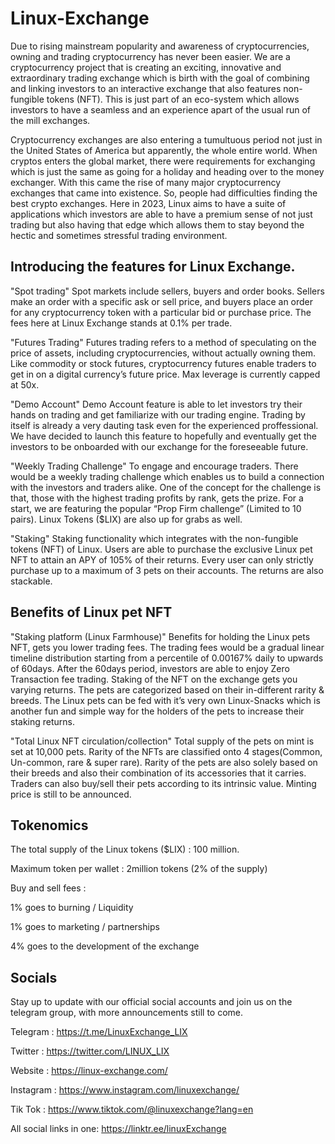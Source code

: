 # Linux-Exchange


Due to rising mainstream popularity and awareness of cryptocurrencies, owning and trading cryptocurrency has never been easier. We are a cryptocurrency project that is creating an exciting, innovative and extraordinary trading exchange which is birth with the goal of combining and linking investors to an interactive exchange that also features non-fungible tokens (NFT). This is just part of an eco-system which allows investors to have a seamless and an experience apart of the usual run of the mill exchanges.

Cryptocurrency exchanges are also entering a tumultuous period not just in the United States of America but apparently, the whole entire world. When cryptos enters the global market, there were requirements for exchanging which is just the same as going for a holiday and heading over to the money exchanger. With this came the rise of many major cryptocurrency exchanges that came into existence. So, people had difficulties finding the best crypto exchanges. Here in 2023, Linux aims to have a suite of applications which investors are able to have a premium sense of not just trading but also having that edge which allows them to stay beyond the hectic and sometimes stressful trading environment. 



## Introducing the features for Linux Exchange. 


"Spot trading" 
Spot markets include sellers, buyers and order books. Sellers make an order with a specific ask or sell price, and buyers place an order for any cryptocurrency token with a particular bid or purchase price. The fees here at Linux Exchange stands at 0.1% per trade.


"Futures Trading"
Futures trading refers to a method of speculating on the price of assets, including cryptocurrencies, without actually owning them. Like commodity or stock futures, cryptocurrency futures enable traders to get in on a digital currency’s future price. Max leverage is currently capped at 50x.


"Demo Account"
Demo Account feature is able to let investors try their hands on trading and get familiarize with our trading engine. Trading by itself is already a very dauting task even for the experienced proffessional. We have decided to launch this feature to hopefully and eventually get the investors to be onboarded with our exchange for the foreseeable future.


"Weekly Trading Challenge"
To engage and encourage traders. There would be a weekly trading challenge which enables us to build a connection with the investors and traders alike. One of the concept for the challenge is that, those with the highest trading profits by rank, gets the prize. For a start, we are featuring the popular “Prop Firm challenge” (Limited to 10 pairs). Linux Tokens ($LIX) are also up for grabs as well. 


"Staking"
Staking functionality which integrates with the non-fungible tokens (NFT) of Linux. Users are able to purchase the exclusive Linux pet NFT to attain an APY of 105% of their returns. Every user can only strictly purchase up to a maximum of 3 pets on their accounts. The returns are also stackable.



## Benefits of Linux pet NFT


"Staking platform (Linux Farmhouse)"
Benefits for holding the Linux pets NFT, gets you lower trading fees. The trading fees would be a gradual linear timeline distribution starting from a percentile of 0.00167% daily to upwards of 60days. After the 60days period, investors are able to enjoy Zero Transaction fee trading.
Staking of the NFT on the exchange gets you varying returns. The pets are categorized based on their in-different rarity & breeds. The Linux pets can be fed with it’s very own Linux-Snacks which is another fun and simple way for the holders of the pets to increase their staking returns.


"Total Linux NFT circulation/collection"
Total supply of the pets on mint is set at 10,000 pets. Rarity of the NFTs are classified onto 4 stages(Common, Un-common, rare & super rare). Rarity of the pets are also solely based on their breeds and also their combination of its accessories that it carries. Traders can also buy/sell their pets according to its intrinsic value. Minting price is still to be announced.



## Tokenomics


The total supply of the Linux tokens ($LIX) : 100 million.

Maximum token per wallet : 2million tokens (2% of the supply)

Buy and sell fees :

1% goes to burning / Liquidity

1% goes to marketing / partnerships

4% goes to the development of the exchange



## Socials


Stay up to update with our official social accounts and join us on the telegram group, with more announcements still to come.

Telegram : https://t.me/LinuxExchange_LIX

Twitter : https://twitter.com/LINUX_LIX

Website : https://linux-exchange.com/

Instagram : https://www.instagram.com/linuxexchange/

Tik Tok : https://www.tiktok.com/@linuxexchange?lang=en

All social links in one: https://linktr.ee/linuxExchange

